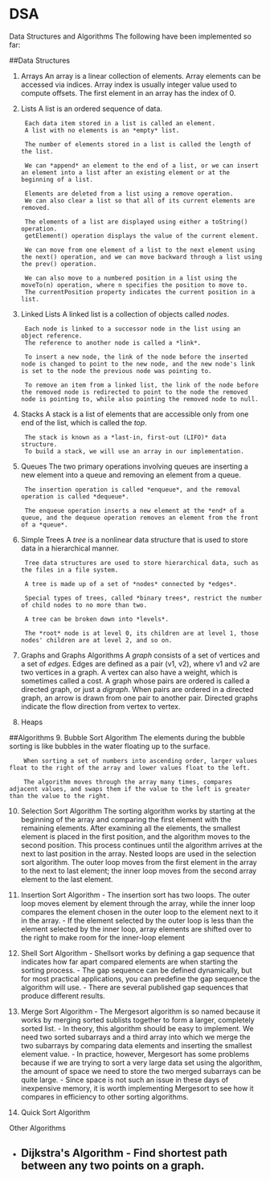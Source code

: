 # DSA
Data Structures and Algorithms
The following have been implemented so far:

##Data Structures
1. Arrays
		An array is a linear collection of elements.
		Array elements can be accessed via indices.
		Array index is usually integer value used to compute offsets.
		The first element in an array has the index of 0.

2. Lists
		A list is an ordered sequence of data.

		Each data item stored in a list is called an element.
		A list with no elements is an *empty* list.

		The number of elements stored in a list is called the length of the list.

		We can *append* an element to the end of a list, or we can insert an element into a list after an existing element or at the beginning of a list.

		Elements are deleted from a list using a remove operation.
		We can also clear a list so that all of its current elements are removed.

		The elements of a list are displayed using either a toString() operation.
		getElement() operation displays the value of the current element.

		We can move from one element of a list to the next element using the next() operation, and we can move backward through a list using the prev() operation.

		We can also move to a numbered position in a list using the moveTo(n) operation, where n specifies the position to move to.
		The currentPosition property indicates the current position in a list.

3. Linked Lists
		A linked list is a collection of objects called *nodes*.

		Each node is linked to a successor node in the list using an object reference.
		The reference to another node is called a *link*.

		To insert a new node, the link of the node before the inserted node is changed to point to the new node, and the new node's link is set to the node the previous node was pointing to.

		To remove an item from a linked list, the link of the node before the removed node is redirected to point to the node the removed node is pointing to, while also pointing the removed node to null.

4. Stacks
		A stack is a list of elements that are accessible only from one end of the list, which is called the *top*.

		The stack is known as a *last-in, first-out (LIFO)* data structure.
		To build a stack, we will use an array in our implementation.

5. Queues
		The two primary operations involving queues are inserting a new element into a queue and removing an element from a queue.

		The insertion operation is called *enqueue*, and the removal operation is called *dequeue*.

		The enqueue operation inserts a new element at the *end* of a queue, and the dequeue operation removes an element from the front of a *queue*.

6. Simple Trees
		A *tree* is a nonlinear data structure that is used to store data in a hierarchical manner.

		Tree data structures are used to store hierarchical data, such as the files in a file system.

		A tree is made up of a set of *nodes* connected by *edges*.

		Special types of trees, called *binary trees*, restrict the number of child nodes to no more than two.

		A tree can be broken down into *levels*.

		The *root* node is at level 0, its children are at level 1, those nodes' children are at level 2, and so on.


7. Graphs and Graphs Algorithms
		A *graph* consists of a set of vertices and a set of *edges*.
		Edges are defined as a pair (v1, v2), where v1 and v2 are two vertices in a graph. A vertex can also have a weight, which is sometimes called a cost.
		A graph whose pairs are ordered is called a directed graph, or just a *digraph*. When pairs are ordered in a directed graph, an arrow is drawn from one pair to another pair.
		Directed graphs indicate the flow direction from vertex to vertex.

8. Heaps

##Algorithms
9. Bubble Sort Algorithm
		The elements during the bubble sorting is like bubbles in the water floating up to the surface.

		When sorting a set of numbers into ascending order, larger values float to the right of the array and lower values float to the left.

		The algorithm moves through the array many times, compares adjacent values, and swaps them if the value to the left is greater than the value to the right.

10. Selection Sort Algorithm
		The sorting algorithm works by starting at the beginning of the array and comparing the first element with the remaining elements.
		After examining all the elements, the smallest element is placed in the first position, and the algorithm moves to the second position.
		This process continues until the algorithm arrives at the next to last position in the array.
		Nested loops are used in the selection sort algorithm.
		The outer loop moves from the first element in the array to the next to last element; the inner loop moves from the second array element to the last element.

11. Insertion Sort Algorithm
		- The insertion sort has two loops. The outer loop moves element by element through
		the array, while the inner loop compares the element chosen in the outer loop to the
		element next to it in the array.
		- If the element selected by the outer loop is less than the
		element selected by the inner loop, array elements are shifted over to the right to make
		room for the inner-loop element

12. Shell Sort Algorithm
		- Shellsort works by defining a gap sequence that indicates how far apart compared elements
		are when starting the sorting process.
		- The gap sequence can be defined dynamically, but for most practical applications, you can predefine the gap sequence the algorithm will use.
		- There are several published gap sequences that produce different results.

13. Merge Sort Algorithm
		- The Mergesort algorithm is so named because it works by merging sorted sublists together
		to form a larger, completely sorted list.
		- In theory, this algorithm should be easy
		to implement. We need two sorted subarrays and a third array into which we merge the
		two subarrays by comparing data elements and inserting the smallest element value.
		- In practice, however, Mergesort has some problems because if we are trying to sort a very
		large data set using the algorithm, the amount of space we need to store the two merged
		subarrays can be quite large.
		- Since space is not such an issue in these days of inexpensive
		memory, it is worth implementing Mergesort to see how it compares in efficiency to
		other sorting algorithms.

14. Quick Sort Algorithm

Other Algorithms
  - Dijkstra's Algorithm - Find shortest path between any two points on a graph.
	-
